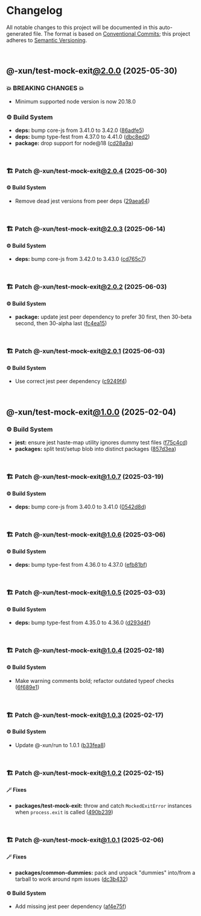 # Changelog

All notable changes to this project will be documented in this auto-generated
file. The format is based on [Conventional Commits][1];
this project adheres to [Semantic Versioning][2].

<br />

## @-xun/test-mock-exit[@2.0.0][3] (2025-05-30)

### 💥 BREAKING CHANGES 💥

- Minimum supported node version is now 20.18.0

### ⚙️ Build System

- **deps:** bump core-js from 3.41.0 to 3.42.0 ([86adfe5][4])
- **deps:** bump type-fest from 4.37.0 to 4.41.0 ([dbc8ed2][5])
- **package:** drop support for node\@18 ([cd28a9a][6])

<br />

### 🏗️ Patch @-xun/test-mock-exit[@2.0.4][7] (2025-06-30)

#### ⚙️ Build System

- Remove dead jest versions from peer deps ([29aea64][8])

<br />

### 🏗️ Patch @-xun/test-mock-exit[@2.0.3][9] (2025-06-14)

#### ⚙️ Build System

- **deps:** bump core-js from 3.42.0 to 3.43.0 ([cd765c7][10])

<br />

### 🏗️ Patch @-xun/test-mock-exit[@2.0.2][11] (2025-06-03)

#### ⚙️ Build System

- **package:** update jest peer dependency to prefer 30 first, then 30-beta second, then 30-alpha last ([fc4ea15][12])

<br />

### 🏗️ Patch @-xun/test-mock-exit[@2.0.1][13] (2025-06-03)

#### ⚙️ Build System

- Use correct jest peer dependency ([c9249f4][14])

<br />

## @-xun/test-mock-exit[@1.0.0][15] (2025-02-04)

### ⚙️ Build System

- **jest:** ensure jest haste-map utility ignores dummy test files ([f75c4cd][16])
- **packages:** split test/setup blob into distinct packages ([857d3ea][17])

<br />

### 🏗️ Patch @-xun/test-mock-exit[@1.0.7][18] (2025-03-19)

#### ⚙️ Build System

- **deps:** bump core-js from 3.40.0 to 3.41.0 ([0542d8d][19])

<br />

### 🏗️ Patch @-xun/test-mock-exit[@1.0.6][20] (2025-03-06)

#### ⚙️ Build System

- **deps:** bump type-fest from 4.36.0 to 4.37.0 ([efb81bf][21])

<br />

### 🏗️ Patch @-xun/test-mock-exit[@1.0.5][22] (2025-03-03)

#### ⚙️ Build System

- **deps:** bump type-fest from 4.35.0 to 4.36.0 ([d293d4f][23])

<br />

### 🏗️ Patch @-xun/test-mock-exit[@1.0.4][24] (2025-02-18)

#### ⚙️ Build System

- Make warning comments bold; refactor outdated typeof checks ([6f689e1][25])

<br />

### 🏗️ Patch @-xun/test-mock-exit[@1.0.3][26] (2025-02-17)

#### ⚙️ Build System

- Update @-xun/run to 1.0.1 ([b33fea8][27])

<br />

### 🏗️ Patch @-xun/test-mock-exit[@1.0.2][28] (2025-02-15)

#### 🪄 Fixes

- **packages/test-mock-exit:** throw and catch `MockedExitError` instances when `process.exit` is called ([490b239][29])

<br />

### 🏗️ Patch @-xun/test-mock-exit[@1.0.1][30] (2025-02-06)

#### 🪄 Fixes

- **packages/common-dummies:** pack and unpack "dummies" into/from a tarball to work around npm issues ([dc3b432][31])

#### ⚙️ Build System

- Add missing jest peer dependency ([af4e75f][32])

[1]: https://conventionalcommits.org
[2]: https://semver.org
[3]: https://github.com/Xunnamius/test-utils/compare/@-xun/test-mock-exit@1.0.7...@-xun/test-mock-exit@2.0.0
[4]: https://github.com/Xunnamius/test-utils/commit/86adfe5d59a20f8847bbc872e049bddde17dbfa0
[5]: https://github.com/Xunnamius/test-utils/commit/dbc8ed2114ee6bca9861aff75ba69dfcb3274d75
[6]: https://github.com/Xunnamius/test-utils/commit/cd28a9a0a06981edb7d180139ceb629dc4313139
[7]: https://github.com/Xunnamius/test-utils/compare/@-xun/test-mock-exit@2.0.3...@-xun/test-mock-exit@2.0.4
[8]: https://github.com/Xunnamius/test-utils/commit/29aea64b9bead509f8e64c12f7122c6fcac648df
[9]: https://github.com/Xunnamius/test-utils/compare/@-xun/test-mock-exit@2.0.2...@-xun/test-mock-exit@2.0.3
[10]: https://github.com/Xunnamius/test-utils/commit/cd765c793940019ec60f99adfb78ec14f44477e2
[11]: https://github.com/Xunnamius/test-utils/compare/@-xun/test-mock-exit@2.0.1...@-xun/test-mock-exit@2.0.2
[12]: https://github.com/Xunnamius/test-utils/commit/fc4ea1561ab0eb466639e76ecec9142647b7bdae
[13]: https://github.com/Xunnamius/test-utils/compare/@-xun/test-mock-exit@2.0.0...@-xun/test-mock-exit@2.0.1
[14]: https://github.com/Xunnamius/test-utils/commit/c9249f4ac0db649fa05aa28798447a40ec9c9fad
[15]: https://github.com/Xunnamius/test-utils/compare/857d3eac80084608a88cbc27476cbe23e155ce7d...@-xun/test-mock-exit@1.0.0
[16]: https://github.com/Xunnamius/test-utils/commit/f75c4cd929f5d1720d466436ad2ee5c68cced170
[17]: https://github.com/Xunnamius/test-utils/commit/857d3eac80084608a88cbc27476cbe23e155ce7d
[18]: https://github.com/Xunnamius/test-utils/compare/@-xun/test-mock-exit@1.0.6...@-xun/test-mock-exit@1.0.7
[19]: https://github.com/Xunnamius/test-utils/commit/0542d8d7d369bcd04859fd37099a2f3afad247d4
[20]: https://github.com/Xunnamius/test-utils/compare/@-xun/test-mock-exit@1.0.5...@-xun/test-mock-exit@1.0.6
[21]: https://github.com/Xunnamius/test-utils/commit/efb81bfa8d064a55323cdda06d970e1322b41bc9
[22]: https://github.com/Xunnamius/test-utils/compare/@-xun/test-mock-exit@1.0.4...@-xun/test-mock-exit@1.0.5
[23]: https://github.com/Xunnamius/test-utils/commit/d293d4fb8cc744ba92e7b59bed5922cf665dd22c
[24]: https://github.com/Xunnamius/test-utils/compare/@-xun/test-mock-exit@1.0.3...@-xun/test-mock-exit@1.0.4
[25]: https://github.com/Xunnamius/test-utils/commit/6f689e10efcbac51bda6c5db872d36185d578002
[26]: https://github.com/Xunnamius/test-utils/compare/@-xun/test-mock-exit@1.0.2...@-xun/test-mock-exit@1.0.3
[27]: https://github.com/Xunnamius/test-utils/commit/b33fea8db53369e4e821d273ed05fd0d4c91b749
[28]: https://github.com/Xunnamius/test-utils/compare/@-xun/test-mock-exit@1.0.1...@-xun/test-mock-exit@1.0.2
[29]: https://github.com/Xunnamius/test-utils/commit/490b2391ca8d8d22bc076075033446778cf4b496
[30]: https://github.com/Xunnamius/test-utils/compare/@-xun/test-mock-exit@1.0.0...@-xun/test-mock-exit@1.0.1
[31]: https://github.com/Xunnamius/test-utils/commit/dc3b432f6d15898a8396cf56c73f03cafcecb7a9
[32]: https://github.com/Xunnamius/test-utils/commit/af4e75f9b436c758cd44a902f489c5640d8b2b47
